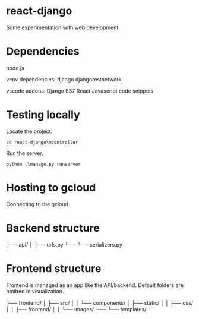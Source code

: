# react-django
 
Some experimentation with web development.

# Dependencies

node.js

venv dependencies:
django
djangorestnetwork

vscode addons:
Django
ES7 React
Javascript code snippets

# Testing locally

Locate the project.

```
cd react-django\mcontroller
```

Run the server.

```
python .\manage.py runserver
```

# Hosting to gcloud
Connecting to the gcloud.


# Backend structure

├── api/
│   ├── urls.py
└── └── serializers.py

# Frontend structure

Frontend is managed as an app like the API/backend. Default folders are omitted in visualization.

├── frontend/
│   ├── src/
│   │   └── components/
│   ├── static/
│   │   ├── css/
│   │   ├── frontend/
│   │   └── images/
└── └── templates/